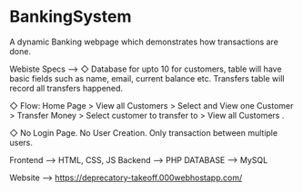 # BankingSystem

A dynamic Banking webpage which demonstrates how transactions are done.

Webiste Specs --> ◇ Database for upto 10 for customers, table will have basic fields such as name, email, current balance etc. Transfers table will record all transfers happened.

◇ Flow: Home Page > View all Customers > Select and View one Customer > Transfer Money > Select customer to transfer to > View all Customers .

◇ No Login Page. No User Creation. Only transaction between multiple users.

Frontend --> HTML, CSS, JS Backend --> PHP DATABASE --> MySQL

Website --> https://deprecatory-takeoff.000webhostapp.com/

